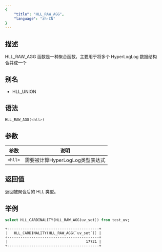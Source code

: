 ```yaml
---
{
    "title": "HLL_RAW_AGG",
    "language": "zh-CN"
}
---
```


## 描述

HLL_RAW_AGG 函数是一种聚合函数，主要用于将多个 HyperLogLog 数据结构合并成一个

## 别名

- HLL_UNION

## 语法

```sql
HLL_RAW_AGG(<hll>)
```

## 参数

| 参数 | 说明 |
| -- | -- |
| `<hll>` | 需要被计算HyperLogLog类型表达式 |

## 返回值

返回被聚合后的 HLL 类型。

## 举例
```sql
select HLL_CARDINALITY(HLL_RAW_AGG(uv_set)) from test_uv;
```

```text
+------------------------------------------+
|   HLL_CARDINALITY(HLL_RAW_AGG(`uv_set`)) |
+------------------------------------------+
|                                    17721 |
+------------------------------------------+
```